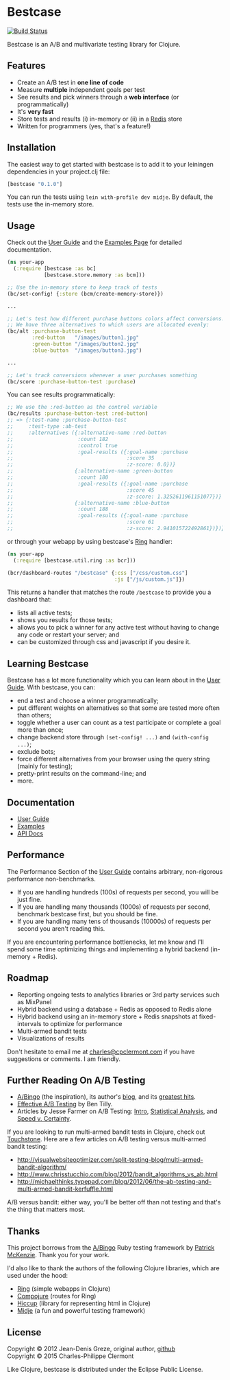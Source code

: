 # Bestcase

[![Build Status](https://secure.travis-ci.org/charlespwd/bestcase.png)](http://travis-ci.org/charlespwd/bestcase)

Bestcase is an A/B and multivariate testing library for Clojure.

## Features

* Create an A/B test in **one line of code**
* Measure **multiple** independent goals per test
* See results and pick winners through a **web interface** (or programmatically)
* It's **very fast**
* Store tests and results (i) in-memory or (ii) in a [Redis](http://redis.io/) store
* Written for programmers (yes, that's a feature!)

## Installation

The easiest way to get started with bestcase is to add it to your leiningen dependencies in your project.clj file:

```clojure
[bestcase "0.1.0"]
```

You can run the tests using `lein with-profile dev midje`.  By default, the tests use the in-memory store.

## Usage

Check out the [User Guide](//github.com/charlespwd/bestcase/wiki/User-Guide) and the [Examples Page](//github.com/charlespwd/bestcase/wiki/Examples) for detailed documentation.

```clojure
(ns your-app
  (:require [bestcase :as bc]
            [bestcase.store.memory :as bcm]))

;; Use the in-memory store to keep track of tests
(bc/set-config! {:store (bcm/create-memory-store)})

...

;; Let's test how different purchase buttons colors affect conversions.
;; We have three alternatives to which users are allocated evenly:
(bc/alt :purchase-button-test
        :red-button   "/images/button1.jpg"
        :green-button "/images/button2.jpg"
        :blue-button  "/images/button3.jpg")

...

;; Let's track conversions whenever a user purchases something
(bc/score :purchase-button-test :purchase)
```

You can see results programmatically:

```clojure
;; We use the :red-button as the control variable
(bc/results :purchase-button-test :red-button)
;; => {:test-name :purchase-button-test
;;     :test-type :ab-test
;;     :alternatives ({:alternative-name :red-button
;;                     :count 182
;;                     :control true
;;                     :goal-results ({:goal-name :purchase
;;                                     :score 35
;;                                     :z-score: 0.0})}
;;                    {:alternative-name :green-button
;;                     :count 180
;;                     :goal-results ({:goal-name :purchase
;;                                     :score 45
;;                                     :z-score: 1.3252611961151077})}
;;                    {:alternative-name :blue-button
;;                     :count 188
;;                     :goal-results ({:goal-name :purchase
;;                                     :score 61
;;                                     :z-score: 2.941015722492861})})}
```

or through your webapp by using bestcase's [Ring](//github.com/ring-clojure/ring) handler:

```clojure
(ns your-app
  (:require [bestcase.util.ring :as bcr]))

(bcr/dashboard-routes "/bestcase" {:css ["/css/custom.css"]
                                   :js ["/js/custom.js"]})
```

This returns a handler that matches the route `/bestcase` to provide you a dashboard that:
* lists all active tests;
* shows you results for those tests;
* allows you to pick a winner for any active test without having to change any code or restart your server; and
* can be customized through css and javascript if you desire it.

## Learning Bestcase

Bestcase has a lot more functionality which you can learn about in the [User Guide](//github.com/charlespwd/bestcase/wiki).  With bestcase, you can:

* end a test and choose a winner programmatically;
* put different weights on alternatives so that some are tested more often than others;
* toggle whether a user can count as a test participate or complete a goal more than once;
* change backend store through `(set-config! ...)` and `(with-config ...)`;
* exclude bots;
* force different alternatives from your browser using the query string (mainly for testing);
* pretty-print results on the command-line; and
* more.

## Documentation

* [User Guide](//github.com/charlespwd/bestcase/wiki/User-Guide)
* [Examples](//github.com/charlespwd/bestcase/wiki/Examples)
* [API Docs](http://charlespwd.github.com/bestcase/bestcase.core.html)

## Performance

The Performance Section of the [User Guide](//github.com/charlespwd/bestcase/wiki/User-Guide) contains arbitrary, non-rigorous performance non-benchmarks.

* If you are handling hundreds (100s) of requests per second, you will be just fine.
* If you are handling many thousands (1000s) of requests per second, benchmark bestcase first, but you should be fine.
* If you are handling many tens of thousands (10000s) of requests per second you aren't reading this.

If you are encountering performance bottlenecks, let me know and I'll spend some time optimizing things and implementing a hybrid backend (in-memory + Redis).

## Roadmap

* Reporting ongoing tests to analytics libraries or 3rd party services such as MixPanel
* Hybrid backend using a database + Redis as opposed to Redis alone
* Hybrid backend using an in-memory store + Redis snapshots at fixed-intervals to optimize for performance
* Multi-armed bandit tests
* Visualizations of results

Don't hesitate to email me at charles@cpclermont.com if you have suggestions or comments.  I am friendly.

## Further Reading On A/B Testing

* [A/Bingo](http://www.bingocardcreator.com/abingo) (the inspiration), its author's [blog](http://www.kalzumeus.com/blog/), and its [greatest hits](http://www.kalzumeus.com/greatest-hits/).
* [Effective A/B Testing](http://elem.com/~btilly/effective-ab-testing/) by Ben Tilly.
* Articles by Jesse Farmer on A/B Testing: [Intro](http://20bits.com/article/an-introduction-to-ab-testing), [Statistical Analysis](http://20bits.com/article/statistical-analysis-and-ab-testing), and [Speed v. Certainty](http://20bits.com/article/speed-vs-certainty-in-ab-testing).

If you are looking to run multi-armed bandit tests in Clojure, check out [Touchstone](//github.com/ptaoussanis/touchstone). Here are a few articles on A/B testing versus multi-armed bandit testing:

* http://visualwebsiteoptimizer.com/split-testing-blog/multi-armed-bandit-algorithm/
* http://www.chrisstucchio.com/blog/2012/bandit_algorithms_vs_ab.html
* http://michaelthinks.typepad.com/blog/2012/06/the-ab-testing-and-multi-armed-bandit-kerfuffle.html

A/B versus bandit: either way, you'll be better off than not testing and that's the thing that matters most.

## Thanks

This project borrows from the [A/Bingo](http://www.bingocardcreator.com/abingo) Ruby testing framework by [Patrick McKenzie](http://www.kalzumeus.com/blog/).  Thank you for your work.

I'd also like to thank the authors of the following Clojure libraries, which are used under the hood:

* [Ring](//github.com/ring-clojure/ring) (simple webapps in Clojure)
* [Compojure](//github.com/weavejester/compojure) (routes for Ring)
* [Hiccup](//github.com/weavejester/hiccup) (library for representing html in Clojure)
* [Midje](//github.com/marick/Midje) (a fun and powerful testing framework)

## License

Copyright © 2012 Jean-Denis Greze, original author, [github](//github.com/jeandenis)<br />
Copyright © 2015 Charles-Philippe Clermont

Like Clojure, bestcase is distributed under the Eclipse Public License.
